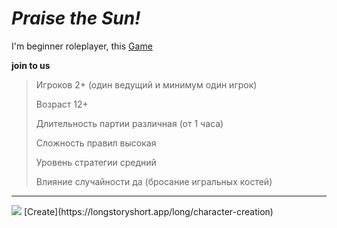 # _Praise the Sun!_
I'm beginner roleplayer, this
[Game](https://rpg.fandom.com/ru/wiki/Dungeons_%26_Dragons)
<p><b>join to us</b></p>

<blockquote>
<p>Игроков 	2+ (один ведущий и минимум один игрок)</p>
<p>Возраст 	12+</p>
<p>Длительность партии 	различная (от 1 часа)</p>
<p>Сложность правил 	высокая</p>
<p>Уровень стратегии 	средний</p>
<p>Влияние случайности 	да (бросание игральных костей)</p>
</blockquote>
<hr />
<p>
  <img src="https://overclockers.ru/st/legacy/blog/417293/404662_O.jpg">
[Create](https://longstoryshort.app/long/character-creation)
